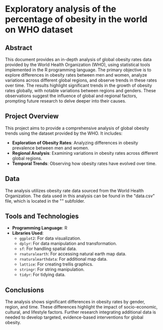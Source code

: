 # Exploratory analysis of the percentage of obesity in the world on WHO dataset

## Abstract
This document provides an in-depth analysis of global obesity rates data provided by the World Health Organization (WHO), using statistical tools implemented in the R programming language. The primary objective is to explore differences in obesity rates between men and women, analyze variations across different global regions, and observe trends in these rates over time. The results highlight significant trends in the growth of obesity rates globally, with notable variations between regions and genders. These observations suggest the influence of global and regional factors, prompting future research to delve deeper into their causes.

## Project Overview
This project aims to provide a comprehensive analysis of global obesity trends using the dataset provided by the WHO. It includes:

- **Exploration of Obesity Rates**: Analyzing differences in obesity prevalence between men and women.
- **Regional Analysis**: Examining variations in obesity rates across different global regions.
- **Temporal Trends**: Observing how obesity rates have evolved over time.

## Data
The analysis utilizes obesity rate data sourced from the World Health Organization. The data used in this analysis can be found in the "data.csv" file, which is located in the "" subfolder.

## Tools and Technologies

- **Programming Language**: R
- **Libraries Used**:
  - `ggplot2`: For data visualization.
  - `dplyr`: For data manipulation and transformation.
  - `sf`: For handling spatial data.
  - `rnaturalearth`: For accessing natural earth map data.
  - `rnaturalearthdata`: For additional map data.
  - `lattice`: For creating trellis graphics.
  - `stringr`: For string manipulation.
  - `tidyr`: For tidying data.

## Conclusions
The analysis shows significant differences in obesity rates by gender, region, and time. These differences highlight the impact of socio-economic, cultural, and lifestyle factors. Further research integrating additional data is needed to develop targeted, evidence-based interventions for global obesity.
